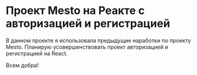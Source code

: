 # Проект Mesto на Реакте с авторизацией и регистрацией

В данном проекте я использовала предыдущие наработки по проекту Mesto.
Планирую усовершенствовать проект авторизацией и регистрацией на React.

Всем добра!
